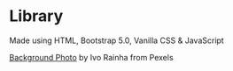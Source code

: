 # Library

Made using HTML, Bootstrap 5.0, Vanilla CSS & JavaScript

[Background Photo](https://www.pexels.com/photo/assorted-books-on-shelf-1290141/) by Ivo Rainha from Pexels

